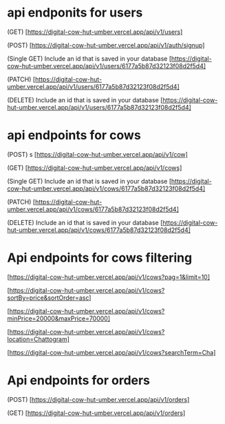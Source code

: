 # api endponits for users

(GET)
[https://digital-cow-hut-umber.vercel.app/api/v1/users]

(POST)
[https://digital-cow-hut-umber.vercel.app/api/v1/auth/signup]

(Single GET) Include an id that is saved in your database
[https://digital-cow-hut-umber.vercel.app/api/v1/users/6177a5b87d32123f08d2f5d4]

(PATCH)
[https://digital-cow-hut-umber.vercel.app/api/v1/users/6177a5b87d32123f08d2f5d4]

(DELETE) Include an id that is saved in your database
[https://digital-cow-hut-umber.vercel.app/api/v1/users/6177a5b87d32123f08d2f5d4]

# api endpoints for cows

(POST)
s
[https://digital-cow-hut-umber.vercel.app/api/v1/cow]

(GET)
[https://digital-cow-hut-umber.vercel.app/api/v1/cows]

(Single GET) Include an id that is saved in your database
[https://digital-cow-hut-umber.vercel.app/api/v1/cows/6177a5b87d32123f08d2f5d4]

(PATCH)
[https://digital-cow-hut-umber.vercel.app/api/v1/cows/6177a5b87d32123f08d2f5d4]

(DELETE) Include an id that is saved in your database
[https://digital-cow-hut-umber.vercel.app/api/v1/cows/6177a5b87d32123f08d2f5d4]

# Api endpoints for cows filtering

[https://digital-cow-hut-umber.vercel.app/api/v1/cows?pag=1&limit=10]

[https://digital-cow-hut-umber.vercel.app/api/v1/cows?sortBy=price&sortOrder=asc]

[https://digital-cow-hut-umber.vercel.app/api/v1/cows?minPrice=20000&maxPrice=70000]

[https://digital-cow-hut-umber.vercel.app/api/v1/cows?location=Chattogram]

[https://digital-cow-hut-umber.vercel.app/api/v1/cows?searchTerm=Cha]

# Api endpoints for orders

(POST)
[https://digital-cow-hut-umber.vercel.app/api/v1/orders]

(GET)
[https://digital-cow-hut-umber.vercel.app/api/v1/orders]
